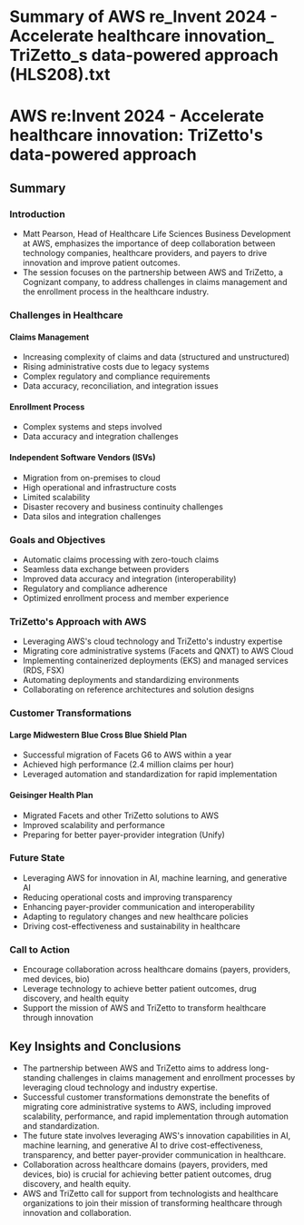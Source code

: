 # Summary of AWS re_Invent 2024 - Accelerate healthcare innovation_ TriZetto_s data-powered approach (HLS208).txt

# AWS re:Invent 2024 - Accelerate healthcare innovation: TriZetto's data-powered approach

## Summary

### Introduction

- Matt Pearson, Head of Healthcare Life Sciences Business Development at AWS, emphasizes the importance of deep collaboration between technology companies, healthcare providers, and payers to drive innovation and improve patient outcomes.
- The session focuses on the partnership between AWS and TriZetto, a Cognizant company, to address challenges in claims management and the enrollment process in the healthcare industry.

### Challenges in Healthcare

#### Claims Management
- Increasing complexity of claims and data (structured and unstructured)
- Rising administrative costs due to legacy systems
- Complex regulatory and compliance requirements
- Data accuracy, reconciliation, and integration issues

#### Enrollment Process
- Complex systems and steps involved
- Data accuracy and integration challenges

#### Independent Software Vendors (ISVs)
- Migration from on-premises to cloud
- High operational and infrastructure costs
- Limited scalability
- Disaster recovery and business continuity challenges
- Data silos and integration challenges

### Goals and Objectives

- Automatic claims processing with zero-touch claims
- Seamless data exchange between providers
- Improved data accuracy and integration (interoperability)
- Regulatory and compliance adherence
- Optimized enrollment process and member experience

### TriZetto's Approach with AWS

- Leveraging AWS's cloud technology and TriZetto's industry expertise
- Migrating core administrative systems (Facets and QNXT) to AWS Cloud
- Implementing containerized deployments (EKS) and managed services (RDS, FSX)
- Automating deployments and standardizing environments
- Collaborating on reference architectures and solution designs

### Customer Transformations

#### Large Midwestern Blue Cross Blue Shield Plan
- Successful migration of Facets G6 to AWS within a year
- Achieved high performance (2.4 million claims per hour)
- Leveraged automation and standardization for rapid implementation

#### Geisinger Health Plan
- Migrated Facets and other TriZetto solutions to AWS
- Improved scalability and performance
- Preparing for better payer-provider integration (Unify)

### Future State

- Leveraging AWS for innovation in AI, machine learning, and generative AI
- Reducing operational costs and improving transparency
- Enhancing payer-provider communication and interoperability
- Adapting to regulatory changes and new healthcare policies
- Driving cost-effectiveness and sustainability in healthcare

### Call to Action

- Encourage collaboration across healthcare domains (payers, providers, med devices, bio)
- Leverage technology to achieve better patient outcomes, drug discovery, and health equity
- Support the mission of AWS and TriZetto to transform healthcare through innovation

## Key Insights and Conclusions

- The partnership between AWS and TriZetto aims to address long-standing challenges in claims management and enrollment processes by leveraging cloud technology and industry expertise.
- Successful customer transformations demonstrate the benefits of migrating core administrative systems to AWS, including improved scalability, performance, and rapid implementation through automation and standardization.
- The future state involves leveraging AWS's innovation capabilities in AI, machine learning, and generative AI to drive cost-effectiveness, transparency, and better payer-provider communication in healthcare.
- Collaboration across healthcare domains (payers, providers, med devices, bio) is crucial for achieving better patient outcomes, drug discovery, and health equity.
- AWS and TriZetto call for support from technologists and healthcare organizations to join their mission of transforming healthcare through innovation and collaboration.